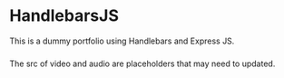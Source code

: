 # HandlebarsJS

This is a dummy portfolio using Handlebars and Express JS.
###
The src of video and audio are placeholders that may need to updated.
